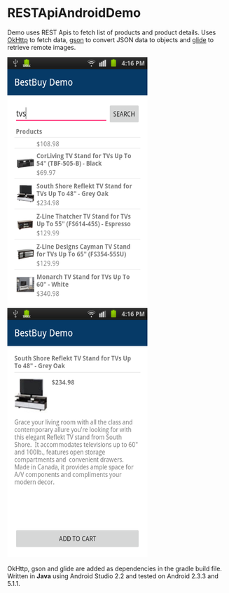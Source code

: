 RESTApiAndroidDemo
====================

Demo uses REST Apis to fetch list of products and product details. Uses <a href="http://square.github.io/okhttp/">OkHttp</a>
 to fetch data, <a href="https://github.com/google/gson">gson</a> to convert JSON data to objects
and <a href="https://github.com/bumptech/glide">glide</a> to retrieve remote images.

<img src="screenshots/device-2015-11-12-161617.png" width="320" height="568" title="Screen Shot"><img src="screenshots/device-2015-11-12-161645.png" width="320" height="568" title="Screen Shot">

OkHttp, gson and glide are added as dependencies in the gradle build file.   
Written in <b>Java</b> using Android Studio 2.2 and tested on Android 2.3.3 and 5.1.1.
